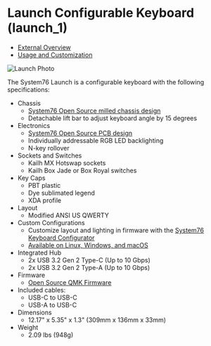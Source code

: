 # Launch Configurable Keyboard (launch_1)

- [External Overview](./external-overview.md)
- [Usage and Customization](./customization.md)

![Launch Photo](./img/launch.png)

The System76 Launch is a configurable keyboard with the following specifications:

- Chassis
  - [System76 Open Source milled chassis design](https://github.com/system76/launch/tree/master/chassis)
  - Detachable lift bar to adjust keyboard angle by 15 degrees
- Electronics
  - [System76 Open Source PCB design](https://github.com/system76/launch/tree/master/pcb)
  - Individually addressable RGB LED backlighting
  - N-key rollover
- Sockets and Switches
  - Kailh MX Hotswap sockets
  - Kailh Box Jade or Box Royal switches
- Key Caps
  - PBT plastic
  - Dye sublimated legend
  - XDA profile
- Layout
  - Modified ANSI US QWERTY
- Custom Configurations
  - Customize layout and lighting in firmware with the [System76 Keyboard Configurator](https://github.com/pop-os/keyboard-configurator)
  - [Available on Linux, Windows, and macOS](https://system76.com/accessories/launch/download)
- Integrated Hub
  - 2x USB 3.2 Gen 2 Type-C (Up to 10 Gbps)
  - 2x USB 3.2 Gen 2 Type-A (Up to 10 Gbps)
- Firmware
  - [Open Source QMK Firmware](https://github.com/system76/qmk_firmware/tree/master/keyboards/system76/launch_1/)
- Included cables:
  - USB-C to USB-C
  - USB-A to USB-C
- Dimensions
  - 12.17" x 5.35" x 1.3" (309mm x 136mm x 33mm)
- Weight
  - 2.09 lbs (948g)
